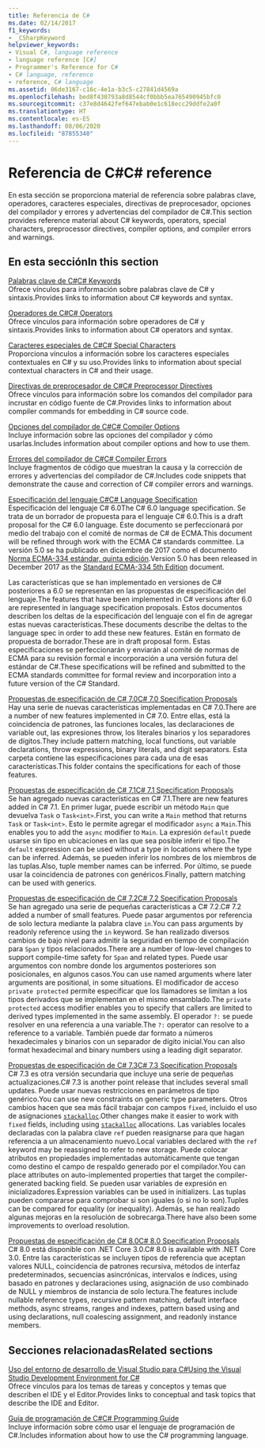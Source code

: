 ```yaml
---
title: Referencia de C#
ms.date: 02/14/2017
f1_keywords:
- _CSharpKeyword
helpviewer_keywords:
- Visual C#, language reference
- language reference [C#]
- Programmer's Reference for C#
- C# language, reference
- reference, C# language
ms.assetid: 06de3167-c16c-4e1a-b3c5-c27841d4569a
ms.openlocfilehash: bed8f430793a8d8544cf0bbb5ea765490945bfc0
ms.sourcegitcommit: c37e8d4642fef647ebab0e1c618ecc29ddfe2a0f
ms.translationtype: HT
ms.contentlocale: es-ES
ms.lasthandoff: 08/06/2020
ms.locfileid: "87855340"
---
```

# <a name="c-reference"></a><span data-ttu-id="e7b1a-102">Referencia de C#</span><span class="sxs-lookup"><span data-stu-id="e7b1a-102">C# reference</span></span>

<span data-ttu-id="e7b1a-103">En esta sección se proporciona material de referencia sobre palabras clave, operadores, caracteres especiales, directivas de preprocesador, opciones del compilador y errores y advertencias del compilador de C#.</span><span class="sxs-lookup"><span data-stu-id="e7b1a-103">This section provides reference material about C# keywords, operators, special characters, preprocessor directives, compiler options, and compiler errors and warnings.</span></span>  
  
## <a name="in-this-section"></a><span data-ttu-id="e7b1a-104">En esta sección</span><span class="sxs-lookup"><span data-stu-id="e7b1a-104">In this section</span></span>

 [<span data-ttu-id="e7b1a-105">Palabras clave de C#</span><span class="sxs-lookup"><span data-stu-id="e7b1a-105">C# Keywords</span></span>](./keywords/index.md)  
 <span data-ttu-id="e7b1a-106">Ofrece vínculos para información sobre palabras clave de C# y sintaxis.</span><span class="sxs-lookup"><span data-stu-id="e7b1a-106">Provides links to information about C# keywords and syntax.</span></span>  
  
 [<span data-ttu-id="e7b1a-107">Operadores de C#</span><span class="sxs-lookup"><span data-stu-id="e7b1a-107">C# Operators</span></span>](./operators/index.md)  
 <span data-ttu-id="e7b1a-108">Ofrece vínculos para información sobre operadores de C# y sintaxis.</span><span class="sxs-lookup"><span data-stu-id="e7b1a-108">Provides links to information about C# operators and syntax.</span></span>  

 [<span data-ttu-id="e7b1a-109">Caracteres especiales de C#</span><span class="sxs-lookup"><span data-stu-id="e7b1a-109">C# Special Characters</span></span>](./tokens/index.md)  
 <span data-ttu-id="e7b1a-110">Proporciona vínculos a información sobre los caracteres especiales contextuales en C# y su uso.</span><span class="sxs-lookup"><span data-stu-id="e7b1a-110">Provides links to information about special contextual characters in C# and their usage.</span></span>  

 [<span data-ttu-id="e7b1a-111">Directivas de preprocesador de C#</span><span class="sxs-lookup"><span data-stu-id="e7b1a-111">C# Preprocessor Directives</span></span>](./preprocessor-directives/index.md)  
 <span data-ttu-id="e7b1a-112">Ofrece vínculos para información sobre los comandos del compilador para incrustar en código fuente de C#.</span><span class="sxs-lookup"><span data-stu-id="e7b1a-112">Provides links to information about compiler commands for embedding in C# source code.</span></span>  
  
 [<span data-ttu-id="e7b1a-113">Opciones del compilador de C#</span><span class="sxs-lookup"><span data-stu-id="e7b1a-113">C# Compiler Options</span></span>](./compiler-options/index.md)  
 <span data-ttu-id="e7b1a-114">Incluye información sobre las opciones del compilador y cómo usarlas.</span><span class="sxs-lookup"><span data-stu-id="e7b1a-114">Includes information about compiler options and how to use them.</span></span>  
  
 [<span data-ttu-id="e7b1a-115">Errores del compilador de C#</span><span class="sxs-lookup"><span data-stu-id="e7b1a-115">C# Compiler Errors</span></span>](./compiler-messages/index.md)  
 <span data-ttu-id="e7b1a-116">Incluye fragmentos de código que muestran la causa y la corrección de errores y advertencias del compilador de C#.</span><span class="sxs-lookup"><span data-stu-id="e7b1a-116">Includes code snippets that demonstrate the cause and correction of C# compiler errors and warnings.</span></span>  
  
 [<span data-ttu-id="e7b1a-117">Especificación del lenguaje C#</span><span class="sxs-lookup"><span data-stu-id="e7b1a-117">C# Language Specification</span></span>](../../../_csharplang/spec/introduction.md)  
 <span data-ttu-id="e7b1a-118">Especificación del lenguaje C# 6.0</span><span class="sxs-lookup"><span data-stu-id="e7b1a-118">The C# 6.0 language specification.</span></span> <span data-ttu-id="e7b1a-119">Se trata de un borrador de propuesta para el lenguaje C# 6.0.</span><span class="sxs-lookup"><span data-stu-id="e7b1a-119">This is a draft proposal for the C# 6.0 language.</span></span> <span data-ttu-id="e7b1a-120">Este documento se perfeccionará por medio del trabajo con el comité de normas de C# de ECMA.</span><span class="sxs-lookup"><span data-stu-id="e7b1a-120">This document will be refined through work with the ECMA C# standards committee.</span></span> <span data-ttu-id="e7b1a-121">La versión 5.0 se ha publicado en diciembre de 2017 como el documento [Norma ECMA-334 estándar, quinta edición](https://www.ecma-international.org/publications/files/ECMA-ST/ECMA-334.pdf).</span><span class="sxs-lookup"><span data-stu-id="e7b1a-121">Version 5.0 has been released in December 2017 as the [Standard ECMA-334 5th Edition](https://www.ecma-international.org/publications/files/ECMA-ST/ECMA-334.pdf) document.</span></span>

<span data-ttu-id="e7b1a-122">Las características que se han implementado en versiones de C# posteriores a 6.0 se representan en las propuestas de especificación del lenguaje.</span><span class="sxs-lookup"><span data-stu-id="e7b1a-122">The features that have been implemented in C# versions after 6.0 are represented in language specification proposals.</span></span> <span data-ttu-id="e7b1a-123">Estos documentos describen los deltas de la especificación del lenguaje con el fin de agregar estas nuevas características.</span><span class="sxs-lookup"><span data-stu-id="e7b1a-123">These documents describe the deltas to the language spec in order to add these new features.</span></span> <span data-ttu-id="e7b1a-124">Están en formato de propuesta de borrador.</span><span class="sxs-lookup"><span data-stu-id="e7b1a-124">These are in draft proposal form.</span></span> <span data-ttu-id="e7b1a-125">Estas especificaciones se perfeccionarán y enviarán al comité de normas de ECMA para su revisión formal e incorporación a una versión futura del estándar de C#.</span><span class="sxs-lookup"><span data-stu-id="e7b1a-125">These specifications will be refined and submitted to the ECMA standards committee for formal review and incorporation into a future version of the C# Standard.</span></span>

 [<span data-ttu-id="e7b1a-126">Propuestas de especificación de C# 7.0</span><span class="sxs-lookup"><span data-stu-id="e7b1a-126">C# 7.0 Specification Proposals</span></span>](../../../_csharplang/proposals/csharp-7.0/pattern-matching.md)  
 <span data-ttu-id="e7b1a-127">Hay una serie de nuevas características implementadas en C# 7.0.</span><span class="sxs-lookup"><span data-stu-id="e7b1a-127">There are a number of new features implemented in C# 7.0.</span></span> <span data-ttu-id="e7b1a-128">Entre ellas, está la coincidencia de patrones, las funciones locales, las declaraciones de variable out, las expresiones throw, los literales binarios y los separadores de dígitos.</span><span class="sxs-lookup"><span data-stu-id="e7b1a-128">They include pattern matching, local functions, out variable declarations, throw expressions, binary literals, and digit separators.</span></span> <span data-ttu-id="e7b1a-129">Esta carpeta contiene las especificaciones para cada una de esas características.</span><span class="sxs-lookup"><span data-stu-id="e7b1a-129">This folder contains the specifications for each of those features.</span></span>
  
 [<span data-ttu-id="e7b1a-130">Propuestas de especificación de C# 7.1</span><span class="sxs-lookup"><span data-stu-id="e7b1a-130">C# 7.1 Specification Proposals</span></span>](../../../_csharplang/proposals/csharp-7.1/async-main.md)  
 <span data-ttu-id="e7b1a-131">Se han agregado nuevas características en C# 7.1.</span><span class="sxs-lookup"><span data-stu-id="e7b1a-131">There are new features added in C# 7.1.</span></span> <span data-ttu-id="e7b1a-132">En primer lugar, puede escribir un método `Main` que devuelva `Task` o `Task<int>`.</span><span class="sxs-lookup"><span data-stu-id="e7b1a-132">First, you can write a `Main` method that returns `Task` or `Task<int>`.</span></span> <span data-ttu-id="e7b1a-133">Esto le permite agregar el modificador `async` a `Main`.</span><span class="sxs-lookup"><span data-stu-id="e7b1a-133">This enables you to add the `async` modifier to `Main`.</span></span> <span data-ttu-id="e7b1a-134">La expresión `default` puede usarse sin tipo en ubicaciones en las que sea posible inferir el tipo.</span><span class="sxs-lookup"><span data-stu-id="e7b1a-134">The `default` expression can be used without a type in locations where the type can be inferred.</span></span> <span data-ttu-id="e7b1a-135">Además, se pueden inferir los nombres de los miembros de las tuplas.</span><span class="sxs-lookup"><span data-stu-id="e7b1a-135">Also, tuple member names can be inferred.</span></span> <span data-ttu-id="e7b1a-136">Por último, se puede usar la coincidencia de patrones con genéricos.</span><span class="sxs-lookup"><span data-stu-id="e7b1a-136">Finally, pattern matching can be used with generics.</span></span>

 [<span data-ttu-id="e7b1a-137">Propuestas de especificación de C# 7.2</span><span class="sxs-lookup"><span data-stu-id="e7b1a-137">C# 7.2 Specification Proposals</span></span>](../../../_csharplang/proposals/csharp-7.2/readonly-ref.md)  
 <span data-ttu-id="e7b1a-138">Se han agregado una serie de pequeñas características a C# 7.2.</span><span class="sxs-lookup"><span data-stu-id="e7b1a-138">C# 7.2 added a number of small features.</span></span> <span data-ttu-id="e7b1a-139">Puede pasar argumentos por referencia de solo lectura mediante la palabra clave `in`.</span><span class="sxs-lookup"><span data-stu-id="e7b1a-139">You can pass arguments by readonly reference using the `in` keyword.</span></span> <span data-ttu-id="e7b1a-140">Se han realizado diversos cambios de bajo nivel para admitir la seguridad en tiempo de compilación para `Span` y tipos relacionados.</span><span class="sxs-lookup"><span data-stu-id="e7b1a-140">There are a number of low-level changes to support compile-time safety for `Span` and related types.</span></span> <span data-ttu-id="e7b1a-141">Puede usar argumentos con nombre donde los argumentos posteriores son posicionales, en algunos casos.</span><span class="sxs-lookup"><span data-stu-id="e7b1a-141">You can use named arguments where later arguments are positional, in some situations.</span></span> <span data-ttu-id="e7b1a-142">El modificador de acceso `private protected` permite especificar que los llamadores se limitan a los tipos derivados que se implementan en el mismo ensamblado.</span><span class="sxs-lookup"><span data-stu-id="e7b1a-142">The `private protected` access modifier enables you to specify that callers are limited to derived types implemented in the same assembly.</span></span> <span data-ttu-id="e7b1a-143">El operador `?:` se puede resolver en una referencia a una variable.</span><span class="sxs-lookup"><span data-stu-id="e7b1a-143">The `?:` operator can resolve to a reference to a variable.</span></span> <span data-ttu-id="e7b1a-144">También puede dar formato a números hexadecimales y binarios con un separador de dígito inicial.</span><span class="sxs-lookup"><span data-stu-id="e7b1a-144">You can also format hexadecimal and binary numbers using a leading digit separator.</span></span>

 [<span data-ttu-id="e7b1a-145">Propuestas de especificación de C# 7.3</span><span class="sxs-lookup"><span data-stu-id="e7b1a-145">C# 7.3 Specification Proposals</span></span>](../../../_csharplang/proposals/csharp-7.3/blittable.md)  
 <span data-ttu-id="e7b1a-146">C# 7.3 es otra versión secundaria que incluye una serie de pequeñas actualizaciones.</span><span class="sxs-lookup"><span data-stu-id="e7b1a-146">C# 7.3 is another point release that includes several small updates.</span></span> <span data-ttu-id="e7b1a-147">Puede usar nuevas restricciones en parámetros de tipo genérico.</span><span class="sxs-lookup"><span data-stu-id="e7b1a-147">You can use new constraints on generic type parameters.</span></span> <span data-ttu-id="e7b1a-148">Otros cambios hacen que sea más fácil trabajar con campos `fixed`, incluido el uso de asignaciones [`stackalloc`](./operators/stackalloc.md).</span><span class="sxs-lookup"><span data-stu-id="e7b1a-148">Other changes make it easier to work with `fixed` fields, including using [`stackalloc`](./operators/stackalloc.md) allocations.</span></span> <span data-ttu-id="e7b1a-149">Las variables locales declaradas con la palabra clave `ref` pueden reasignarse para que hagan referencia a un almacenamiento nuevo.</span><span class="sxs-lookup"><span data-stu-id="e7b1a-149">Local variables declared with the `ref` keyword may be reassigned to refer to new storage.</span></span> <span data-ttu-id="e7b1a-150">Puede colocar atributos en propiedades implementadas automáticamente que tengan como destino el campo de respaldo generado por el compilador.</span><span class="sxs-lookup"><span data-stu-id="e7b1a-150">You can place attributes on auto-implemented properties that target the compiler-generated backing field.</span></span> <span data-ttu-id="e7b1a-151">Se pueden usar variables de expresión en inicializadores.</span><span class="sxs-lookup"><span data-stu-id="e7b1a-151">Expression variables can be used in initializers.</span></span> <span data-ttu-id="e7b1a-152">Las tuplas pueden compararse para comprobar si son iguales (o si no lo son).</span><span class="sxs-lookup"><span data-stu-id="e7b1a-152">Tuples can be compared for equality (or inequality).</span></span> <span data-ttu-id="e7b1a-153">Además, se han realizado algunas mejoras en la resolución de sobrecarga.</span><span class="sxs-lookup"><span data-stu-id="e7b1a-153">There have also been some improvements to overload resolution.</span></span>
  
 [<span data-ttu-id="e7b1a-154">Propuestas de especificación de C# 8.0</span><span class="sxs-lookup"><span data-stu-id="e7b1a-154">C# 8.0 Specification Proposals</span></span>](../../../_csharplang/proposals/csharp-8.0/nullable-reference-types.md)  
 <span data-ttu-id="e7b1a-155">C# 8.0 está disponible con .NET Core 3.0.</span><span class="sxs-lookup"><span data-stu-id="e7b1a-155">C# 8.0 is available with .NET Core 3.0.</span></span> <span data-ttu-id="e7b1a-156">Entre las características se incluyen tipos de referencia que aceptan valores NULL, coincidencia de patrones recursiva, métodos de interfaz predeterminados, secuencias asincrónicas, intervalos e índices, using basado en patrones y declaraciones using, asignación de uso combinado de NULL y miembros de instancia de solo lectura.</span><span class="sxs-lookup"><span data-stu-id="e7b1a-156">The features include nullable reference types, recursive pattern matching, default interface methods, async streams, ranges and indexes, pattern based using and using declarations, null coalescing assignment, and readonly instance members.</span></span>
  
## <a name="related-sections"></a><span data-ttu-id="e7b1a-157">Secciones relacionadas</span><span class="sxs-lookup"><span data-stu-id="e7b1a-157">Related sections</span></span>  

 [<span data-ttu-id="e7b1a-158">Uso del entorno de desarrollo de Visual Studio para C#</span><span class="sxs-lookup"><span data-stu-id="e7b1a-158">Using the Visual Studio Development Environment for C#</span></span>](/visualstudio/get-started/csharp)  
 <span data-ttu-id="e7b1a-159">Ofrece vínculos para los temas de tareas y conceptos y temas que describen el IDE y el Editor.</span><span class="sxs-lookup"><span data-stu-id="e7b1a-159">Provides links to conceptual and task topics that describe the IDE and Editor.</span></span>  
  
 [<span data-ttu-id="e7b1a-160">Guía de programación de C#</span><span class="sxs-lookup"><span data-stu-id="e7b1a-160">C# Programming Guide</span></span>](../programming-guide/index.md)  
 <span data-ttu-id="e7b1a-161">Incluye información sobre cómo usar el lenguaje de programación de C#.</span><span class="sxs-lookup"><span data-stu-id="e7b1a-161">Includes information about how to use the C# programming language.</span></span>
